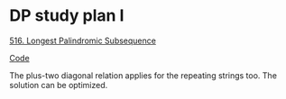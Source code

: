 # DP study plan I

[516. Longest Palindromic Subsequence](https://leetcode.com/problems/longest-palindromic-subsequence)

[Code](../src/516.longest-palindromic-subsequence.cpp)

The plus-two diagonal relation applies for the repeating strings too. The solution can be optimized.
